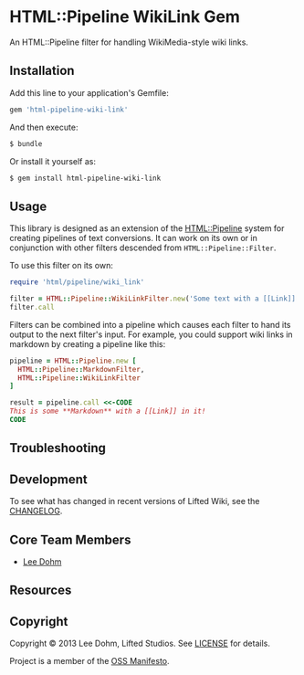 <!-- 
[![Build Status](NOTE: Use something like Travis CI http://about.travis-ci.org/docs/user/getting-started/)
 -->

# HTML::Pipeline WikiLink Gem

An HTML::Pipeline filter for handling WikiMedia-style wiki links.

## Installation

Add this line to your application's Gemfile:

```ruby
gem 'html-pipeline-wiki-link'
```

And then execute:

```sh
$ bundle
```

Or install it yourself as:

```sh
$ gem install html-pipeline-wiki-link
```

## Usage

This library is designed as an extension of the [HTML::Pipeline]() system for creating pipelines of text conversions.  It can work on its own or in conjunction with other filters descended from `HTML::Pipeline::Filter`.

To use this filter on its own:

```ruby
require 'html/pipeline/wiki_link'

filter = HTML::Pipeline::WikiLinkFilter.new('Some text with a [[Link]] in it.')
filter.call
```

Filters can be combined into a pipeline which causes each filter to hand its output to the next filter's input.  For example, you could support wiki links in markdown by creating a pipeline like this:

```ruby
pipeline = HTML::Pipeline.new [
  HTML::Pipeline::MarkdownFilter,
  HTML::Pipeline::WikiLinkFilter
]

result = pipeline.call <<-CODE
This is some **Markdown** with a [[Link]] in it!
CODE
```

## Troubleshooting

## Development

To see what has changed in recent versions of Lifted Wiki, see the [CHANGELOG](https://github.com/lifted-studios/html-pipeline-wiki-link/blob/master/CHANGELOG.md).

## Core Team Members

* [Lee Dohm](https://github.com/lee-dohm/)

## Resources

<!-- ### Other questions

Feel free to chat with the Lifted Wiki core team (and many other users) on IRC in the  [#project](irc://irc.freenode.net/project) channel on Freenode, or via email on the [Project mailing list]().
 -->

## Copyright

Copyright © 2013 Lee Dohm, Lifted Studios. See [LICENSE](https://github.com/lifted-studios/html-pipeline-wiki-link/blob/master/LICENSE.md) for details.

Project is a member of the [OSS Manifesto](http://ossmanifesto.com/).
